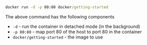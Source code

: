 ```cmd
docker run -d -p 80:80 docker/getting-started
```

The above command has the following components
- `-d` - run the container in detached mode (in the background)
- `-p 80:80` - map port 80 of the host to port 80 in the container
- `docker/getting-started` - the image to use